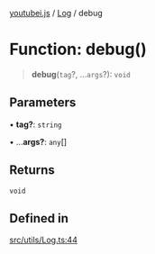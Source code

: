 [youtubei.js](../../../README.md) / [Log](../README.md) / debug

# Function: debug()

> **debug**(`tag`?, ...`args`?): `void`

## Parameters

• **tag?**: `string`

• ...**args?**: `any`[]

## Returns

`void`

## Defined in

[src/utils/Log.ts:44](https://github.com/LuanRT/YouTube.js/blob/af92984523f90200a18314b94478a2697c9deab0/src/utils/Log.ts#L44)
